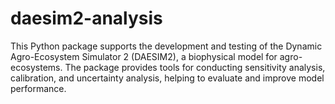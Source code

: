 # daesim2-analysis
This Python package supports the development and testing of the Dynamic Agro-Ecosystem Simulator 2 (DAESIM2), a biophysical model for agro-ecosystems. The package provides tools for conducting sensitivity analysis, calibration, and uncertainty analysis, helping to evaluate and improve model performance.
